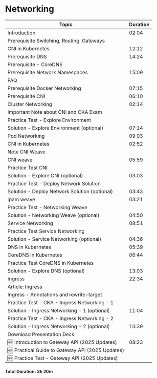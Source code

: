 # Networking

| **Topic**                                              | **Duration**       |
|--------------------------------------------------------|--------------------|
| Introduction                                           | 02:04              |
| Prerequisite Switching, Routing, Gateways              |                    |
| CNI in Kubernetes                                      | 12:12              |
| Prerequisite DNS                                       | 14:24              |
| Prerequisite - CoreDNS                                 |                    |
| Prerequisite Network Namespaces                        | 15:09              |
| FAQ                                                    |                    |
| Prerequisite Docker Networking                         | 07:15              |
| Prerequisite CNI                                       | 06:10              |
| Cluster Networking                                     | 02:14              |
| Important Note about CNI and CKA Exam                  |                    |
| Practice Test - Explore Environment                    |                    |
| Solution - Explore Environment (optional)              | 07:14              |
| Pod Networking                                         | 09:03              |
| CNI in Kubernetes                                      | 02:52              |
| Note CNI Weave                                         |                    |
| CNI weave                                              | 05:59              |
| Practice Test CNI                                      |                    |
| Solution - Explore CNI (optional)                      | 03:03              |
| Practice Test - Deploy Network Solution                |                    |
| Solution - Deploy Network Solution (optional)          | 03:43              |
| ipam weave                                             | 03:21              |
| Practice Test - Networking Weave                       |                    |
| Solution - Networking Weave (optional)                 | 04:50              |
| Service Networking                                     | 08:51              |
| Practice Test Service Networking                       |                    |
| Solution - Service Networking (optional)               | 04:36              |
| DNS in Kubernetes                                      | 05:39              |
| CoreDNS in Kubernetes                                  | 06:44              |
| Practice Test CoreDNS in Kubernetes                    |                    |
| Solution - Explore DNS (optional)                      | 13:03              |
| Ingress                                                | 22:34              |
| Article: Ingress                                       |                    |
| Ingress - Annotations and rewrite-target               |                    |
| Practice Test - CKA - Ingress Networking - 1           |                    |
| Solution - Ingress Networking - 1 (optional)           | 11:04              |
| Practice Test - CKA - Ingress Networking - 2           |                    |
| Solution - Ingress Networking - 2 (optional)           | 10:39              |
| Download Presentation Deck                             |                    |
| 🆕 Introduction to Gateway API (2025 Updates)          | 08:23    |
| 🆕 Practical Guide to Gateway API (2025 Updates)       |          |
| 🆕 Practice Test - Gateway API (2025 Updates)          |          |

#### Total Duration: 3h 20m
